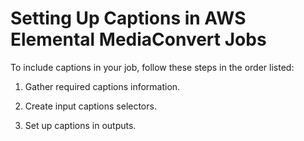 # Setting Up Captions in AWS Elemental MediaConvert Jobs<a name="including-captions"></a>

To include captions in your job, follow these steps in the order listed:

1. Gather required captions information\.

1. Create input captions selectors\.

1. Set up captions in outputs\.